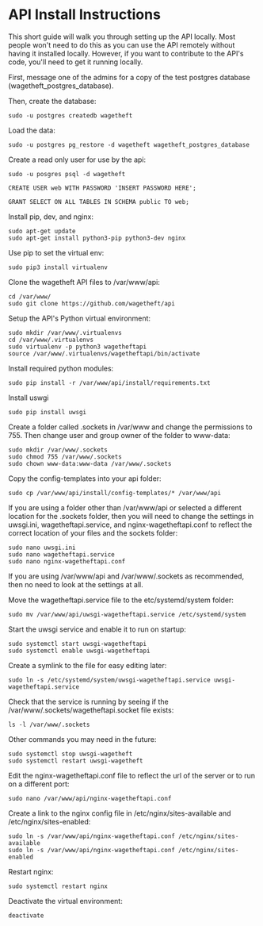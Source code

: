 # API Install Instructions

This short guide will walk you through setting up the API locally. Most people won't need to do this as you can use the API remotely without having it installed locally. However, if you want to contribute to the API's code, you'll need to get it running locally.

First, message one of the admins for a copy of the test postgres database (wagetheft_postgres_database).

Then, create the database:

```sudo -u postgres createdb wagetheft```

Load the data:

```sudo -u postgres pg_restore -d wagetheft wagetheft_postgres_database```

Create a read only user for use by the api:

```
sudo -u posgres psql -d wagetheft

CREATE USER web WITH PASSWORD 'INSERT PASSWORD HERE';

GRANT SELECT ON ALL TABLES IN SCHEMA public TO web;
```

Install pip, dev, and nginx:

```
sudo apt-get update
sudo apt-get install python3-pip python3-dev nginx
```

Use pip to set the virtual env:

```sudo pip3 install virtualenv```


Clone the wagetheft API files to /var/www/api:

```
cd /var/www/
sudo git clone https://github.com/wagetheft/api
```


Setup the API's Python virtual environment:

```
sudo mkdir /var/www/.virtualenvs
cd /var/www/.virtualenvs
sudo virtualenv -p python3 wagetheftapi
source /var/www/.virtualenvs/wagetheftapi/bin/activate
```


Install required python modules:

```sudo pip install -r /var/www/api/install/requirements.txt```


Install uswgi

```sudo pip install uwsgi```

Create a folder called .sockets in /var/www and change the permissions to 755. Then change user and group owner of the folder to www-data:

```
sudo mkdir /var/www/.sockets
sudo chmod 755 /var/www/.sockets
sudo chown www-data:www-data /var/www/.sockets
```


Copy the config-templates into your api folder:

```sudo cp /var/www/api/install/config-templates/* /var/www/api```


If you are using a folder other than /var/www/api or selected a different location for the .sockets folder,  then you will need to change the settings in uwsgi.ini, wagetheftapi.service, and nginx-wagetheftapi.conf to reflect the correct location of your files and the sockets folder:

```
sudo nano uwsgi.ini
sudo nano wagetheftapi.service
sudo nano nginx-wagetheftapi.conf
```

If you are using /var/www/api and /var/www/.sockets as recommended, then no need to look at the settings at all.

Move the wagetheftapi.service file to the etc/systemd/system folder:

```sudo mv /var/www/api/uwsgi-wagetheftapi.service /etc/systemd/system```


Start the uwsgi service and enable it to run on startup:

```
sudo systemctl start uwsgi-wagetheftapi
sudo systemctl enable uwsgi-wagetheftapi
```


Create a symlink to the file for easy editing later:

```sudo ln -s /etc/systemd/system/uwsgi-wagetheftapi.service uwsgi-wagetheftapi.service```


Check that the service is running by seeing if the /var/www/.sockets/wagetheftapi.socket file exists:

```ls -l /var/www/.sockets```


Other commands you may need in the future:

```
sudo systemctl stop uwsgi-wagetheft
sudo systemctl restart uwsgi-wagetheft
```


Edit the nginx-wagetheftapi.conf file to reflect the url of the server or to run on a different port:

```sudo nano /var/www/api/nginx-wagetheftapi.conf```

Create a link to the nginx config file in /etc/nginx/sites-available and /etc/nginx/sites-enabled:

```
sudo ln -s /var/www/api/nginx-wagetheftapi.conf /etc/nginx/sites-available
sudo ln -s /var/www/api/nginx-wagetheftapi.conf /etc/nginx/sites-enabled
```


Restart nginx:

```sudo systemctl restart nginx```


Deactivate the virtual environment:

```deactivate```


